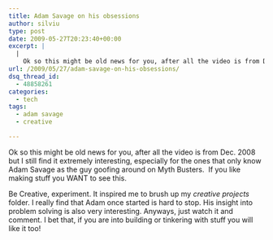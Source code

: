 ```yaml
---
title: Adam Savage on his obsessions
author: silviu
type: post
date: 2009-05-27T20:23:40+00:00
excerpt: |
  |
    Ok so this might be old news for you, after all the video is from Dec. 2008 but I still find it extremely interesting, especially for the ones that only know Adam Savage as the guy goofing around on mythbusters.
url: /2009/05/27/adam-savage-on-his-obsessions/
dsq_thread_id:
  - 48858261
categories:
  - tech
tags:
  - adam savage
  - creative

---
```

Ok so this might be old news for you, after all the video is from Dec. 2008 but I still find it extremely interesting, especially for the ones that only know Adam Savage as the guy goofing around on Myth Busters.  If you like making stuff you WANT to see this.<figure class="wp-block-embed is-type-video is-provider-ted wp-block-embed-ted wp-embed-aspect-16-9 wp-has-aspect-ratio">

<div class="wp-block-embed__wrapper">
</div></figure>
<span id="t_47080">Be Creative, experiment. It inspired me to brush up my <em>creative projects</em> folder. I really find that Adam once started is hard to stop. His insight into problem solving is also very interesting. Anyways, just watch it and comment. I bet that, if you are into building or tinkering with stuff you will like it too!</span>